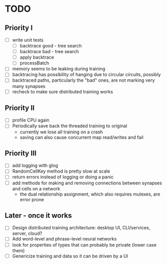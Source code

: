 # TODO

## Priority I
- [ ] write unit tests
  - [ ] backtrace good - tree search
  - [ ] backtrace bad - tree search
  - [ ] apply backtrace
  - [ ] processBatch
- [ ] memory seems to be leaking during training
- [ ] backtracing has possibility of hanging due to circular circuits, possibly
- [ ] backtraced paths, particularly the "bad" ones, are not marking very many synapses
- [ ] recheck to make sure distributed training works

## Priority II
- [ ] profile CPU again
- [ ] Periodically save back the threaded training to original
    - currently we lose all training on a crash
    - saving can also cause concurrent map read/writes and fail

## Priority III
- [ ] add logging with glog
- [ ] RandomCellKey method is pretty slow at scale
- [ ] return errors instead of logging or doing a panic
- [ ] add methods for making and removing connections between synapses and cells on a network
    - the dual relationship assignment, which also requires mutexes, are error prone

## Later - once it works
- [ ] Design distributed training architecture: desktop UI, CLI/services, server, cloud?
- [ ] Add word-level and phrase-level neural networks
- [ ] look for properties of types that can probably be private (lower case them)
- [ ] Genericize training and data so it can be driven by a UI
